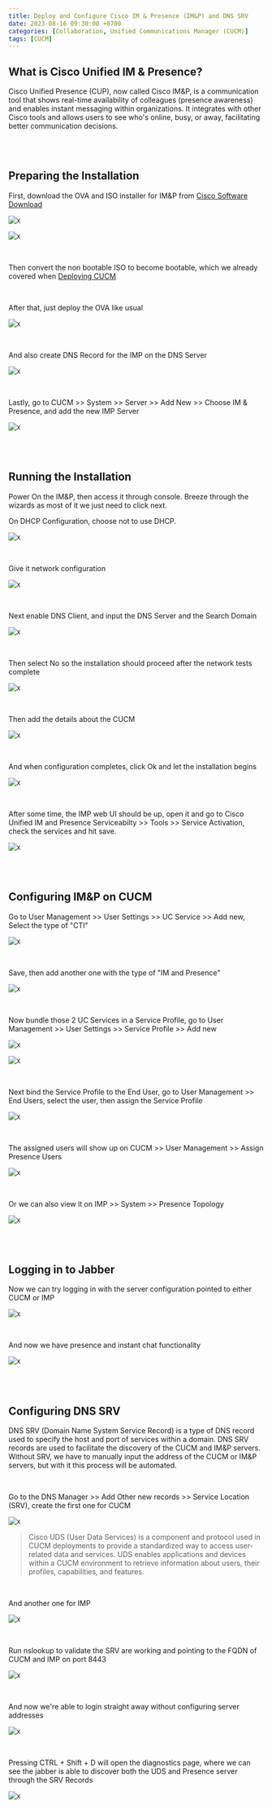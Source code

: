 ```yaml
---
title: Deploy and Configure Cisco IM & Presence (IM&P) and DNS SRV
date: 2023-08-16 09:30:00 +0700
categories: [Collaboration, Unified Communications Manager (CUCM)]
tags: [CUCM]
---
```


## What is Cisco Unified IM & Presence?

Cisco Unified Presence (CUP), now called Cisco IM&P, is a communication tool that shows real-time availability of colleagues (presence awareness) and enables instant messaging within organizations. It integrates with other Cisco tools and allows users to see who's online, busy, or away, facilitating better communication decisions.

<br>
<br>

## Preparing the Installation

First, download the OVA and ISO installer for IM&P from [Cisco Software Download](https://software.cisco.com/download/)

![x](/static/2023-08-18-imp/01.png)

![x](/static/2023-08-18-imp/02.png)

<br>

Then convert the non bootable ISO to become bootable, which we already covered when [Deploying CUCM](https://helenaferdy.github.io/posts/cucm/)

<br>

After that, just deploy the OVA like usual

![x](/static/2023-08-18-imp/03.png)

<br>

And also create DNS Record for the IMP on the DNS Server

![x](/static/2023-08-18-imp/04.png)

<br>

Lastly, go to CUCM >> System >> Server >> Add New >> Choose IM & Presence, and add the new IMP Server

![x](/static/2023-08-18-imp/04a.png)

<br>
<br>

## Running the Installation

Power On the IM&P, then access it through console. Breeze through the wizards as most of it we just need to click next. 
<br>

On DHCP Configuration, choose not to use DHCP.

![x](/static/2023-08-18-imp/05.png)

<br>

Give it network configuration

![x](/static/2023-08-18-imp/06.png)

<br>

Next enable DNS Client, and input the DNS Server and the Search Domain

![x](/static/2023-08-18-imp/07.png)

<br>

Then select No so the installation should proceed after the network tests complete

![x](/static/2023-08-18-imp/08.png)

<br>

Then add the details about the CUCM

![x](/static/2023-08-18-imp/09.png)

<br>

And when configuration completes, click Ok and let the installation begins

![x](/static/2023-08-18-imp/10.png)

<br>

After some time, the IMP web UI should be up, open it and go to Cisco Unified IM and Presence Serviceabilty >> Tools >> Service Activation, check the services and hit save.

![x](/static/2023-08-18-imp/10a.png)


<br>
<br>

## Configuring IM&P on CUCM

Go to User Management >> User Settings >> UC Service >> Add new, Select the type of "CTI"

![x](/static/2023-08-18-imp/11.png)

<br>

Save, then add another one with the type of "IM and Presence"

![x](/static/2023-08-18-imp/12.png)

<br>

Now bundle those 2 UC Services in a Service Profile, go to User Management >> User Settings >> Service Profile >> Add new

![x](/static/2023-08-18-imp/13.png)

![x](/static/2023-08-18-imp/13b.png)

<br>

Next bind the Service Profile to the End User, go to User Management >> End Users, select the user, then assign the Service Profile 

![x](/static/2023-08-18-imp/14.png)

<br>

The assigned users will show up on CUCM >> User Management >> Assign Presence Users

![x](/static/2023-08-18-imp/14a.png)

<br>

Or we can also view it on IMP >> System >> Presence Topology

![x](/static/2023-08-18-imp/14b.png)

<br>
<br>


## Logging in to Jabber

Now we can try logging in with the server configuration pointed to either CUCM or IMP

![x](/static/2023-08-18-imp/15.png)

<br>

And now we have presence and instant chat functionality

![x](/static/2023-08-18-imp/16.png)

<br>
<br>


## Configuring DNS SRV

DNS SRV (Domain Name System Service Record) is a type of DNS record used to specify the host and port of services within a domain. DNS SRV records are used to facilitate the discovery of the CUCM and IM&P servers. <br>
Without SRV, we have to manually input the address of the CUCM or IM&P servers, but with it this process will be automated.

<br>

Go to the DNS Manager >> Add Other new records >> Service Location (SRV), create the first one for CUCM

![x](/static/2023-08-18-imp/17.png)

> Cisco UDS (User Data Services) is a component and protocol used in CUCM deployments to provide a standardized way to access user-related data and services. UDS enables applications and devices within a CUCM environment to retrieve information about users, their profiles, capabilities, and features.

<br>

And another one for IMP

![x](/static/2023-08-18-imp/18.png)

<br>

Run nslookup to validate the SRV are working and pointing to the FQDN of CUCM and IMP on port 8443

![x](/static/2023-08-18-imp/19.png)

<br>

And now we're able to login straight away without configuring server addresses

![x](/static/2023-08-18-imp/20.png)

<br>

Pressing CTRL + Shift + D will open the diagnostics page, where we can see the jabber is able to discover both the UDS and Presence server through the SRV Records

![x](/static/2023-08-18-imp/21.png)

<br>